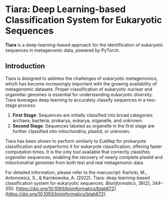 # Tiara: Deep Learning-based Classification System for Eukaryotic Sequences

**Tiara** is a deep-learning-based approach for the identification of eukaryotic sequences in metagenomic data, powered by PyTorch.

## Introduction

Tiara is designed to address the challenges of eukaryotic metagenomics, which has become increasingly important with the growing availability of metagenomic datasets. Proper classification of eukaryotic nuclear and organellar genomes is essential for understanding eukaryotic diversity. Tiara leverages deep learning to accurately classify sequences in a two-stage process:

1. **First Stage**: Sequences are initially classified into broad categories: archaea, bacteria, prokarya, eukarya, organelle, and unknown.
2. **Second Stage**: Sequences labeled as organelle in the first stage are further classified into mitochondria, plastid, or unknown.

Tiara has been shown to perform similarly to EukRep for prokaryote classification and outperforms it for eukaryote classification, offering faster computation times. It is the only tool available that correctly classifies organellar sequences, enabling the recovery of nearly complete plastid and mitochondrial genomes from both test and real metagenomic data.

For detailed information, please refer to the manuscript: Karlicki, M., Antonowicz, S., & Karnkowska, A. (2022). Tiara: deep learning-based classification system for eukaryotic sequences. *Bioinformatics*, 38(2), 344–350. [https://doi.org/10.1093/bioinformatics/btab672](https://doi.org/10.1093/bioinformatics/btab672).
